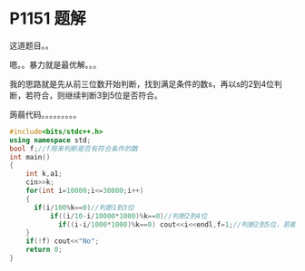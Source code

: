 # P1151 题解

这道题目。。

嗯。。暴力就是最优解。。。

我的思路就是先从前三位数开始判断，找到满足条件的数s，再以s的2到4位判断，若符合，则继续判断3到5位是否符合。

蒟蒻代码。。。。。。。。。

```cpp
#include<bits/stdc++.h>
using namespace std;
bool f;//f用来判断是否有符合条件的数
int main()
{
    int k,a1;
    cin>>k;
    for(int i=10000;i<=30000;i++)
    {
      if(i/100%k==0)//判断1到3位
          if((i/10-i/10000*1000)%k==0)//判断2到4位
            if((i-i/1000*1000)%k==0) cout<<i<<endl,f=1;//判断2到5位，若都符合，输出该数，f为真，继续搜索
    }
    if(!f) cout<<"No";
    return 0;
}
```